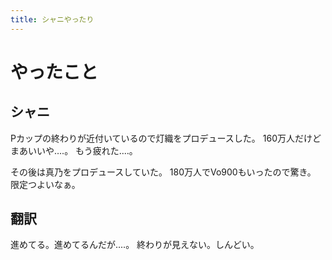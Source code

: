 ```yaml
---
title: シャニやったり
---
```


# やったこと

## シャニ

Pカップの終わりが近付いているので灯織をプロデュースした。
160万人だけどまあいいや‥‥。
もう疲れた‥‥。

その後は真乃をプロデュースしていた。
180万人でVo900もいったので驚き。
限定つよいなぁ。

## 翻訳

進めてる。進めてるんだが‥‥。
終わりが見えない。しんどい。
